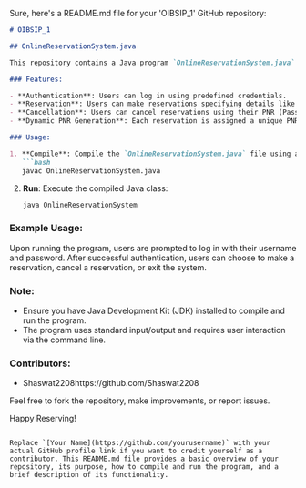 Sure, here's a README.md file for your 'OIBSIP_1' GitHub repository:

```markdown
# OIBSIP_1

## OnlineReservationSystem.java

This repository contains a Java program `OnlineReservationSystem.java` that simulates an online reservation system for trains. Users can authenticate, make reservations, and cancel reservations.

### Features:

- **Authentication**: Users can log in using predefined credentials.
- **Reservation**: Users can make reservations specifying details like train number, class type, date of journey, and journey details.
- **Cancellation**: Users can cancel reservations using their PNR (Passenger Name Record) number.
- **Dynamic PNR Generation**: Each reservation is assigned a unique PNR automatically.

### Usage:

1. **Compile**: Compile the `OnlineReservationSystem.java` file using a Java compiler:
   ```bash
   javac OnlineReservationSystem.java
   ```

2. **Run**: Execute the compiled Java class:
   ```bash
   java OnlineReservationSystem
   ```

### Example Usage:

Upon running the program, users are prompted to log in with their username and password. After successful authentication, users can choose to make a reservation, cancel a reservation, or exit the system.

### Note:

- Ensure you have Java Development Kit (JDK) installed to compile and run the program.
- The program uses standard input/output and requires user interaction via the command line.

### Contributors:

- Shaswat2208https://github.com/Shaswat2208

Feel free to fork the repository, make improvements, or report issues.

Happy Reserving!
```

Replace `[Your Name](https://github.com/yourusername)` with your actual GitHub profile link if you want to credit yourself as a contributor. This README.md file provides a basic overview of your repository, its purpose, how to compile and run the program, and a brief description of its functionality.
